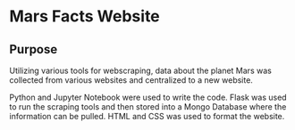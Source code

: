 # Mars Facts Website

## Purpose

Utilizing various tools for webscraping, data about the planet Mars was collected from various websites and centralized to a new website. 

Python and Jupyter Notebook were used to write the code. Flask was used to run the scraping tools and then stored into a Mongo Database where the information can be pulled. HTML and CSS was used to format the website.
